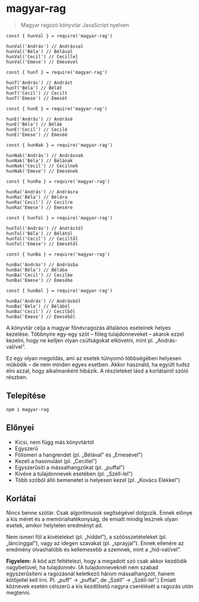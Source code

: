 # magyar-rag

> Magyar ragozó könyvtár JavaScript nyelven

```JS
const { hunVal } = require('magyar-rag')

hunVal('András') // Andrással
hunVal('Béla') // Bélával
hunVal('Cecil') // Cecillel
hunVal('Emese') // Emesével
```

```JS
const { hunT } = require('magyar-rag')

hunT('András') // Andrást
hunT('Béla') // Bélát
hunT('Cecil') // Cecilt
hunT('Emese') // Emesét
```

```JS
const { hunE } = require('magyar-rag')

hunE('András') // Andrásé
hunE('Béla') // Béláé
hunE('Cecil') // Cecilé
hunE('Emese') // Emeséé
```

```JS
const { hunNak } = require('magyar-rag')

hunNak('András') // Andrásnak
hunNak('Béla') // Bélának
hunNak('Cecil') // Cecilnek
hunNak('Emese') // Emesének
```

```JS
const { hunRa } = require('magyar-rag')

hunRa('András') // Andrásra
hunRa('Béla') // Bélára
hunRa('Cecil') // Cecilre
hunRa('Emese') // Emesére
```

```JS
const { hunTol } = require('magyar-rag')

hunTol('András') // Andrástól
hunTol('Béla') // Bélától
hunTol('Cecil') // Ceciltől
hunTol('Emese') // Emesétől
```

```JS
const { hunBa } = require('magyar-rag')

hunBa('András') // Andrásba
hunBa('Béla') // Bélába
hunBa('Cecil') // Cecilbe
hunBa('Emese') // Emesébe
```

```JS
const { hunBol } = require('magyar-rag')

hunBa('András') // Andrásból
hunBa('Béla') // Bélából
hunBa('Cecil') // Cecilből
hunBa('Emese') // Emeséből
```

A könyvtár célja a magyar főnévragozás általános eseteinek helyes kezelése. Többnyire egy-egy szót – főleg tulajdonneveket – akarok ezzel kezelni, hogy ne kelljen olyan csúfságokat elkövetni, mint pl. „András-val/vel”.

Ez egy olyan megoldás, ami az esetek túlnyomó többségében helyesen működik – de nem minden egyes esetben. Akkor használd, ha együtt tudsz élni azzal, hogy alkalmanként hibázik. A részleteket lásd a korlátairól szóló részben.

## Telepítése

```
npm i magyar-rag
```

## Előnyei

* Kicsi, nem függ más könyvtártól
* Egyszerű
* Fölismeri a hangrendet (pl. „Bélával” és „Emesével”)
* Kezeli a hasonulást (pl. „Cecillel”)
* Egyszerűsíti a mássalhangzókat (pl. „puffal”)
* Kivéve a tulajdonnevek esetében (pl. „Széll-lel”)
* Több szóból álló bemenetet is helyesen kezel (pl. „Kovács Elekkel”)

## Korlátai

Nincs benne szótár. Csak algoritmusok segítségével dolgozik. Ennek előnye a kis méret és a memóriahatékonyság, de emiatt mindig lesznek olyan esetek, amikor helytelen eredményt ad.

Nem ismeri föl a kivételeket (pl. „híddel”), a szóösszetételeket (pl. „láncinggal”), vagy az idegen szavakat (pl. „sprayjal”). Ennek ellenére az eredmény olvashatóbb és kellemesebb a szemnek, mint a „híd-val/vel”.

**Figyelem:** A kód azt feltételezi, hogy a megadott szó csak akkor kezdődik nagybetűvel, ha tulajdonnév. (A tulajdonneveknél nem szabad egyszerűsíteni a ragozásnál keletkező három mássalhangzót, hanem kötőjellel kell írni. Pl. „puff” → „puffal”, de „Széll” → „Széll-lel”.) Emiatt köznevek esetén célszerű a kis kezdőbetű nagyra cserélését a ragozás *után* megtenni.
